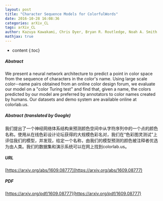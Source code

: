 ```yaml
---
layout: post
title: "Character Sequence Models for ColorfulWords"
date: 2016-10-28 16:08:36
categories: arXiv_CL
tags: arXiv_CL
author: Kazuya Kawakami, Chris Dyer, Bryan R. Routledge, Noah A. Smith
mathjax: true
---
```


* content
{:toc}

##### Abstract
We present a neural network architecture to predict a point in color space from the sequence of characters in the color's name. Using large scale color--name pairs obtained from an online color design forum, we evaluate our model on a "color Turing test" and find that, given a name, the colors predicted by our model are preferred by annotators to color names created by humans. Our datasets and demo system are available online at colorlab.us.

##### Abstract (translated by Google)
我们提出了一个神经网络体系结构来预测颜色空间中从字符序列中的一个点的颜色名称。使用从在线色彩设计论坛获得的大规模色彩名对，我们在“色彩图灵测试”上评估我们的模型，并发现，给定一个名称，由我们的模型预测的颜色被注释者优选为由人类。我们的数据集和演示系统可以在网上找到colorlab.us。

##### URL
[https://arxiv.org/abs/1609.08777](https://arxiv.org/abs/1609.08777)

##### PDF
[https://arxiv.org/pdf/1609.08777](https://arxiv.org/pdf/1609.08777)

